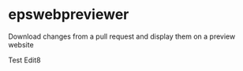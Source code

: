 # epswebpreviewer
Download changes from a pull request and display them on a preview website

Test Edit8
